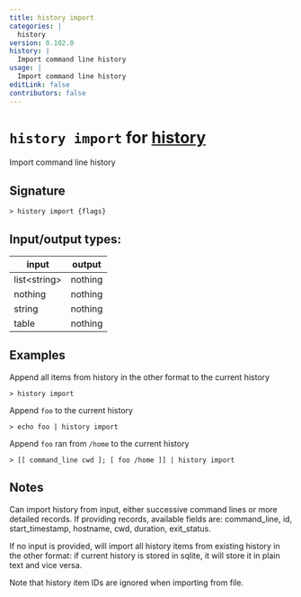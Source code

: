 ```yaml
---
title: history import
categories: |
  history
version: 0.102.0
history: |
  Import command line history
usage: |
  Import command line history
editLink: false
contributors: false
---
```

<!-- This file is automatically generated. Please edit the command in https://github.com/nushell/nushell instead. -->

# `history import` for [history](/commands/categories/history.md)

<div class='command-title'>Import command line history</div>

## Signature

```> history import {flags} ```


## Input/output types:

| input        | output  |
| ------------ | ------- |
| list\<string\> | nothing |
| nothing      | nothing |
| string       | nothing |
| table        | nothing |
## Examples

Append all items from history in the other format to the current history
```nu
> history import

```

Append `foo` to the current history
```nu
> echo foo | history import

```

Append `foo` ran from `/home` to the current history
```nu
> [[ command_line cwd ]; [ foo /home ]] | history import

```

## Notes
Can import history from input, either successive command lines or more detailed records. If providing records, available fields are:
    command_line, id, start_timestamp, hostname, cwd, duration, exit_status.

If no input is provided, will import all history items from existing history in the other format: if current history is stored in sqlite, it will store it in plain text and vice versa.

Note that history item IDs are ignored when importing from file.